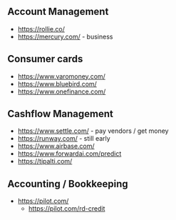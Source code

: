 
## Account Management
* https://rollie.co/
* https://mercury.com/ - business

## Consumer cards
* https://www.varomoney.com/
* https://www.bluebird.com/
* https://www.onefinance.com/

## Cashflow Management
* https://www.settle.com/ - pay vendors / get money
* https://runway.com/ - still early
* https://www.airbase.com/
* https://www.forwardai.com/predict
* https://tipalti.com/

## Accounting / Bookkeeping
* https://pilot.com/
    * https://pilot.com/rd-credit



